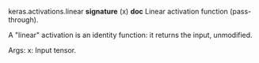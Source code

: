keras.activations.linear
__signature__
(x)
__doc__
Linear activation function (pass-through).

A "linear" activation is an identity function:
it returns the input, unmodified.

Args:
    x: Input tensor.
